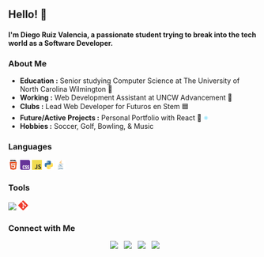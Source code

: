 ## Hello! 👋

#### I'm Diego Ruiz Valencia, a passionate student trying to break into the tech world as a Software Developer.

### About Me

-  **Education :** Senior studying Computer Science at The University of North Carolina Wilmington 🌊
-  **Working :** Web Development Assistant at UNCW Advancement  🦅
-  **Clubs :** Lead Web Developer for Futuros en Stem 🟦
-  **Future/Active Projects :** Personal Portfolio with React 🤵 <code><img height="10" src="https://raw.githubusercontent.com/github/explore/80688e429a7d4ef2fca1e82350fe8e3517d3494d/topics/react/react.png"></code> 
-  **Hobbies :** Soccer, Golf, Bowling, & Music


### Languages 

<code><img height="20" src="https://raw.githubusercontent.com/github/explore/80688e429a7d4ef2fca1e82350fe8e3517d3494d/topics/html/html.png"></code>
<code><img height="20" src="https://raw.githubusercontent.com/github/explore/80688e429a7d4ef2fca1e82350fe8e3517d3494d/topics/css/css.png"></code>
<code><img height="20" src="https://raw.githubusercontent.com/github/explore/80688e429a7d4ef2fca1e82350fe8e3517d3494d/topics/javascript/javascript.png"></code>
<code><img height="20" src="https://raw.githubusercontent.com/github/explore/80688e429a7d4ef2fca1e82350fe8e3517d3494d/topics/python/python.png"></code>
<code><img height="20" src="https://raw.githubusercontent.com/github/explore/80688e429a7d4ef2fca1e82350fe8e3517d3494d/topics/java/java.png"></code>

### Tools

<code><img height="20" src="https://camo.githubusercontent.com/495d8b097e54b12a19e8ec01142452290e43ea33e6f905a3afb4ddabf2c29bcf/68747470733a2f2f63646e2e737667706f726e2e636f6d2f6c6f676f732f76697375616c2d73747564696f2d636f64652e737667"></code>
<code><img height="20" src="https://raw.githubusercontent.com/github/explore/80688e429a7d4ef2fca1e82350fe8e3517d3494d/topics/git/git.png"></code>


### Connect with Me

<p align="center">
&nbsp; <a href="https://www.instagram.com/diegorv04/" target="_blank" rel="noopener noreferrer"><img src="https://img.icons8.com/plasticine/100/000000/instagram-new.png" width="50"/></a> 
&nbsp; <a href="https://www.linkedin.com/in/diegoruizvalencia/" target="_blank" rel="noopener noreferrer"><img src="https://img.icons8.com/plasticine/100/000000/linkedin.png" width="50" /></a>
&nbsp; <a href="https://github.com/DiegoRV07" target="_blank" rel="noopener noreferrer"><img src="https://img.icons8.com/?size=512&id=2PelG5XP5nN5&format=png" width="50"/></a> 
&nbsp; <a href="mailto:ruizva2004@gmail.com" target="_blank" rel="noopener noreferrer"><img src="https://img.icons8.com/plasticine/100/000000/gmail.png"  width="50" /></a>
</p>

